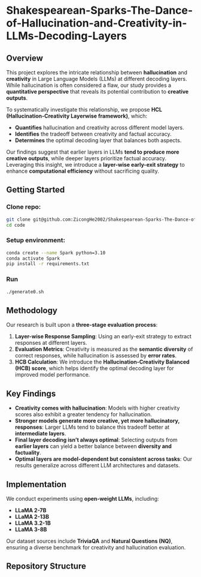 # Shakespearean-Sparks-The-Dance-of-Hallucination-and-Creativity-in-LLMs-Decoding-Layers

## Overview
This project explores the intricate relationship between **hallucination** and **creativity** in Large Language Models (LLMs) at different decoding layers. While hallucination is often considered a flaw, our study provides a **quantitative perspective** that reveals its potential contribution to **creative outputs**.

To systematically investigate this relationship, we propose **HCL (Hallucination-Creativity Layerwise framework)**, which:
- **Quantifies** hallucination and creativity across different model layers.
- **Identifies** the tradeoff between creativity and factual accuracy.
- **Determines** the optimal decoding layer that balances both aspects.

Our findings suggest that earlier layers in LLMs **tend to produce more creative outputs**, while deeper layers prioritize factual accuracy. Leveraging this insight, we introduce a **layer-wise early-exit strategy** to enhance **computational efficiency** without sacrificing quality.

## Getting Started

### Clone repo:
```bash
git clone git@github.com:ZicongHe2002/Shakespearean-Sparks-The-Dance-of-Hallucination-and-Creativity-in-LLMs-Decoding-Layers.git
cd code

```

### Setup environment:
```bash
conda create --name Spark python=3.10
conda activate Spark
pip install -r requirements.txt
```

### Run
```bash
./generate0.sh
```
## Methodology
Our research is built upon a **three-stage evaluation process**:
1. **Layer-wise Response Sampling**: Using an early-exit strategy to extract responses at different layers.
2. **Evaluation Metrics**: Creativity is measured as the **semantic diversity** of correct responses, while hallucination is assessed by **error rates**.
3. **HCB Calculation**: We introduce the **Hallucination-Creativity Balanced (HCB) score**, which helps identify the optimal decoding layer for improved model performance.

## Key Findings
- **Creativity comes with hallucination**: Models with higher creativity scores also exhibit a greater tendency for hallucination.
- **Stronger models generate more creative, yet more hallucinatory, responses**: Larger LLMs tend to balance this tradeoff better at **intermediate layers**.
- **Final layer decoding isn’t always optimal**: Selecting outputs from **earlier layers** can yield a better balance between **diversity and factuality**.
- **Optimal layers are model-dependent but consistent across tasks**: Our results generalize across different LLM architectures and datasets.

## Implementation
We conduct experiments using **open-weight LLMs**, including:
- **LLaMA 2-7B**
- **LLaMA 2-13B**
- **LLaMA 3.2-1B**
- **LLaMA 3-8B**

Our dataset sources include **TriviaQA** and **Natural Questions (NQ)**, ensuring a diverse benchmark for creativity and hallucination evaluation.

## Repository Structure
